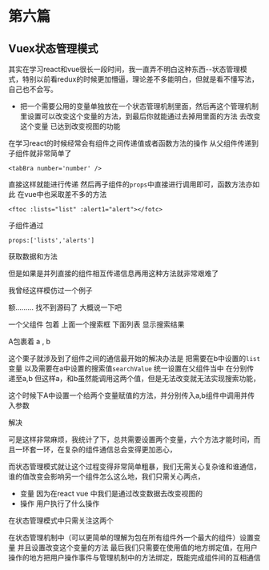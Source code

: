 # 第六篇
## Vuex状态管理模式
其实在学习react和vue很长一段时间，我一直弄不明白这种东西--状态管理模式，特别以前看redux的时候更加懵逼，理论差不多能明白，但就是看不懂写法，自己也不会写。

- 把一个需要公用的变量单独放在一个状态管理机制里面，然后再这个管理机制里设置可以改变这个变量的方法，到最后你就能通过去掉用里面的方法 去改变 这个变量 已达到改变视图的功能

在学习react的时候经常会有组件之间传递值或者函数方法的操作
从父组件传递到子组件就非常简单了
```
<tabBra number='number' />
```
直接这样就能进行传递 然后再子组件的```props```中直接进行调用即可，函数方法亦如此
在vue中也采取差不多的方法
```
<ftoc :lists="list" :alert1="alert"></fotc>
```
子组件通过
```
props:['lists','alerts']
```
获取数据和方法

但是如果是并列直接的组件相互传递信息再用这种方法就非常艰难了

我曾经这样模仿过一个例子

额.........
找不到源码了
大概说一下吧

一个父组件 包着 上面一个搜索框 下面列表 显示搜索结果

A包裹着 a , b

这个栗子就涉及到了组件之间的通信最开始的解决办法是
把需要在b中设置的```list```变量 以及需要在a中设置的搜索值```searchValue``` 统一设置在父组件当中 在分别传递至a,b 但这样a，和b虽然能调用这两个值，但是无法改变就无法实现搜索功能，

这个时候下A中设置一个给两个变量赋值的方法，并分别传入a,b组件中调用并传入参数

解决

可是这样非常麻烦，我统计了下，总共需要设置两个变量，六个方法才能时间，而且一环套一环，在复杂的组件通信总会变得更加恶心，

而状态管理模式就让这个过程变得非常简单粗暴，我们无需关心复杂谁和谁通信，谁的值改变会影响另一个组件怎么这么地，我们只需关心两点，


- 变量 因为在react vue 中我们是通过改变数据去改变视图的
- 操作  用户执行了什么操作

在状态管理模式中只需关注这两个

在状态管理机制中（可以更简单的理解为包在所有组件外一个最大的组件）设置变量 并且设置改变这个变量的方法 最后我们只需要在使用值的地方绑定值，在用户操作的地方把用户操作事件与管理机制中的方法绑定，既能完成组件间的互相通信
